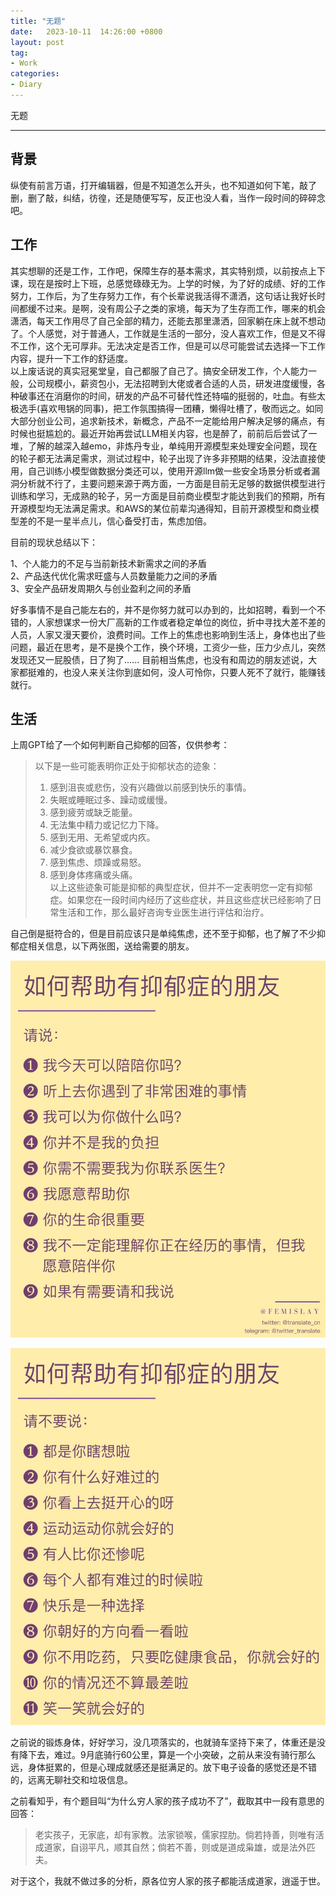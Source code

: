 ```yaml
---
title: "无题"
date:   2023-10-11  14:26:00 +0800
layout: post
tag:
- Work
categories:
- Diary
---
```


无题

------

## 背景
纵使有前言万语，打开编辑器，但是不知道怎么开头，也不知道如何下笔，敲了删，删了敲，纠结，彷徨，还是随便写写，反正也没人看，当作一段时间的碎碎念吧。

## 工作
其实想聊的还是工作，工作吧，保障生存的基本需求，其实特别烦，以前按点上下课，现在是按时上下班，总感觉碌碌无为。上学的时候，为了好的成绩、好的工作努力，工作后，为了生存努力工作，有个长辈说我活得不潇洒，这句话让我好长时间都缓不过来。是啊，没有周公子之类的家境，每天为了生存而工作，哪来的机会潇洒，每天工作用尽了自己全部的精力，还能去那里潇洒，回家躺在床上就不想动了。个人感觉，对于普通人，工作就是生活的一部分，没人喜欢工作，但是又不得不工作，这个无可厚非。无法决定是否工作，但是可以尽可能尝试去选择一下工作内容，提升一下工作的舒适度。    
以上废话说的真实冠冕堂皇，自己都服了自己了。搞安全研发工作，个人能力一般，公司规模小，薪资包小，无法招聘到大佬或者合适的人员，研发进度缓慢，各种破事还在消磨你的时间，研发的产品不可替代性还特喵的挺弱的，吐血。有些太极选手(喜欢甩锅的同事)，把工作氛围搞得一团糟，懒得吐槽了，敬而远之。如同大部分创业公司，追求新技术，新概念，产品不一定能给用户解决足够的痛点，有时候也挺尴尬的。最近开始再尝试LLM相关内容，也是醉了，前前后后尝试了一堆，了解的越深入越emo，非炼丹专业，单纯用开源模型来处理安全问题，现在的轮子都无法满足需求，测试过程中，轮子出现了许多非预期的结果，没法直接使用，自己训练小模型做数据分类还可以，使用开源llm做一些安全场景分析或者漏洞分析就不行了，主要问题来源于两方面，一方面是目前无足够的数据供模型进行训练和学习，无成熟的轮子，另一方面是目前商业模型才能达到我们的预期，所有开源模型均无法满足需求。和AWS的某位前辈沟通得知，目前开源模型和商业模型差的不是一星半点儿，信心备受打击，焦虑加倍。

目前的现状总结以下：

1、个人能力的不足与当前新技术新需求之间的矛盾   
2、产品迭代优化需求旺盛与人员数量能力之间的矛盾     
3、安全产品研发周期久与创业盈利之间的矛盾

好多事情不是自己能左右的，并不是你努力就可以办到的，比如招聘，看到一个不错的，人家想谋求一份大厂高新的工作或者稳定单位的岗位，折中寻找大差不差的人员，人家又漫天要价，浪费时间。工作上的焦虑也影响到生活上，身体也出了些问题，最近在思考，是不是换个工作，换个环境，工资少一些，压力少点儿，突然发现还又一屁股债，日了狗了...... 目前相当焦虑，也没有和周边的朋友述说，大家都挺难的，也没人来关注你到底如何，没人可怜你，只要人死不了就行，能赚钱就行。

## 生活
上周GPT给了一个如何判断自己抑郁的回答，仅供参考：
>以下是一些可能表明你正处于抑郁状态的迹象：
>1. 感到沮丧或悲伤，没有兴趣做以前感到快乐的事情。
>2. 失眠或睡眠过多、躁动或缓慢。
>3. 感到疲劳或缺乏能量。
>4. 无法集中精力或记忆力下降。
>5. 感到无用、无希望或内疚。
>6. 减少食欲或暴饮暴食。
>7. 感到焦虑、烦躁或易怒。
>8. 感到身体疼痛或头痛。  
>以上这些迹象可能是抑郁的典型症状，但并不一定表明您一定有抑郁症。如果您在一段时间内经历了这些症状，并且这些症状已经影响了日常生活和工作，那么最好咨询专业医生进行评估和治疗。

自己倒是挺符合的，但是目前应该只是单纯焦虑，还不至于抑郁，也了解了不少抑郁症相关信息，以下两张图，送给需要的朋友。

![如何帮助有抑郁症的朋友](/img/20231011-01.png)

![如何帮助有抑郁症的朋友](/img/20231011-02.png)

之前说的锻炼身体，好好学习，没几项落实的，也就骑车坚持下来了，体重还是没有降下去，难过。9月底骑行60公里，算是一个小突破，之前从来没有骑行那么远，身体挺累的，但是心理成就感还是挺满足的。放下电子设备的感觉还是不错的，远离无聊社交和垃圾信息。

之前看知乎，有个题目叫“为什么穷人家的孩子成功不了”，截取其中一段有意思的回答：
>老实孩子，无家底，却有家教。法家锁喉，儒家捏肋。倘若持善，则唯有活成道家，自诩平凡，顺其自然；倘若不善，则或是道成枭雄，或是法外匹夫。

对于这个，我就不做过多的分析，原各位穷人家的孩子都能活成道家，逍遥于世。
